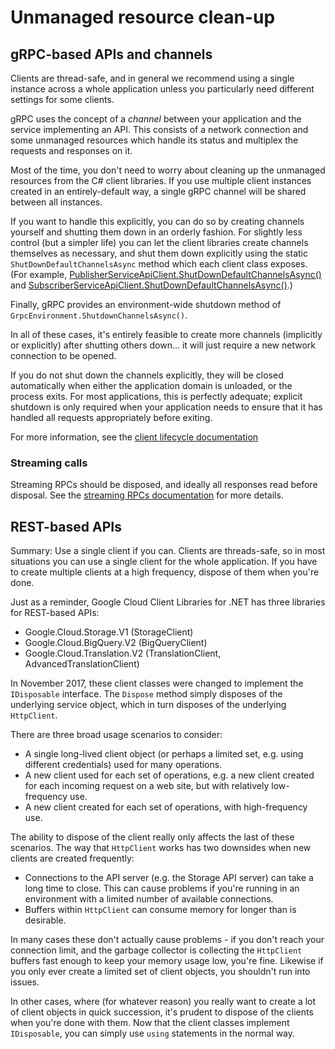 # Unmanaged resource clean-up

## gRPC-based APIs and channels

Clients are thread-safe, and in general we recommend using a single
instance across a whole application unless you particularly need
different settings for some clients.

gRPC uses the concept of a *channel* between your application
and the service implementing an API. This consists of a network
connection and some unmanaged resources which handle its status and
multiplex the requests and responses on it.

Most of the time, you don't need to worry about cleaning up the
unmanaged resources from the C# client libraries. If you use
multiple client instances created in an entirely-default way, a
single gRPC channel will be shared between all instances.

If you want to handle this explicitly, you can do so by creating
channels yourself and shutting them down in an orderly fashion. For
slightly less control (but a simpler life) you can let the client
libraries create channels themselves as necessary, and shut them
down explicitly using the static `ShutDownDefaultChannelsAsync`
method which each client class exposes. (For example,
[PublisherServiceApiClient.ShutDownDefaultChannelsAsync()](xref:Google.Cloud.PubSub.V1.PublisherServiceApiClient#Google_Cloud_PubSub_V1_PublisherServiceApiClient_ShutDownDefaultChannelsAsync) and
[SubscriberServiceApiClient.ShutDownDefaultChannelsAsync()](xref:Google.Cloud.PubSub.V1.SubscriberServiceApiClient#Google_Cloud_PubSub_V1_SubscriberServiceApiClient_ShutDownDefaultChannelsAsync).)

Finally, gRPC provides an environment-wide shutdown method of `GrpcEnvironment.ShutdownChannelsAsync()`.

In all of these cases, it's entirely feasible to create more channels (implicitly or explicitly)
after shutting others down... it will just require a new network connection to be opened.

If you do not shut down the channels explicitly, they will be closed automatically
when either the application domain is unloaded, or the process exits. For most applications, this is
perfectly adequate; explicit shutdown is only required when your application needs to ensure that
it has handled all requests appropriately before exiting.

For more information, see the [client lifecycle documentation](client-lifecycle.md)

### Streaming calls

Streaming RPCs should be disposed, and ideally all responses read before
disposal. See the [streaming RPCs documentation](grpc-streaming.md) for more details.

## REST-based APIs

Summary: Use a single client if you can. Clients are threads-safe,
so in most situations you can use a single client for the whole
application. If you have to create multiple clients at a high
frequency, dispose of them when you're done.

Just as a reminder, Google Cloud Client Libraries for .NET has three
libraries for REST-based APIs:

- Google.Cloud.Storage.V1 (StorageClient)
- Google.Cloud.BigQuery.V2 (BigQueryClient)
- Google.Cloud.Translation.V2 (TranslationClient, AdvancedTranslationClient)

In November 2017, these client classes were changed to implement the
`IDisposable` interface. The `Dispose` method simply disposes of the
underlying service object, which in turn disposes of the underlying
`HttpClient`.

There are three broad usage scenarios to consider:

- A single long-lived client object (or perhaps a limited set,
  e.g. using different credentials) used for many operations.
- A new client used for each set of operations, e.g. a new client
  created for each incoming request on a web site, but with relatively
  low-frequency use.
- A new client created for each set of operations, with high-frequency
  use.
  
The ability to dispose of the client really only affects the last of
these scenarios. The way that `HttpClient` works has two downsides
when new clients are created frequently:

- Connections to the API server (e.g. the Storage API server) can
  take a long time to close. This can cause problems if you're running
  in an environment with a limited number of available connections.
- Buffers within `HttpClient` can consume memory for longer than is
  desirable.
  
In many cases these don't actually cause problems - if you don't
reach your connection limit, and the garbage collector is collecting
the `HttpClient` buffers fast enough to keep your memory usage low,
you're fine. Likewise if you only ever create a limited set of
client objects, you shouldn't run into issues.

In other cases, where (for whatever reason) you really want to
create a lot of client objects in quick succession, it's prudent to
dispose of the clients when you're done with them. Now that the
client classes implement `IDisposable`, you can simply use `using`
statements in the normal way.
